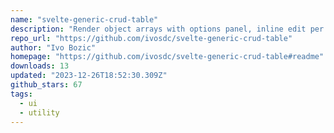 ```yaml
---
name: "svelte-generic-crud-table"
description: "Render object arrays with options panel, inline edit per row."
repo_url: "https://github.com/ivosdc/svelte-generic-crud-table"
author: "Ivo Bozic"
homepage: "https://github.com/ivosdc/svelte-generic-crud-table#readme"
downloads: 13
updated: "2023-12-26T18:52:30.309Z"
github_stars: 67
tags: 
  - ui
  - utility
---
```

